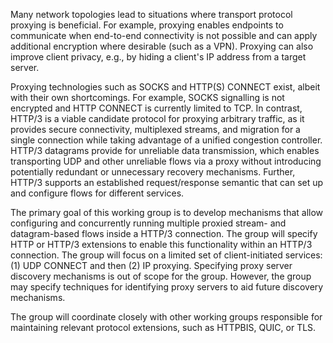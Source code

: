 Many network topologies lead to situations where transport protocol proxying is beneficial. For example, proxying enables endpoints to communicate when end-to-end connectivity is not possible and can apply additional encryption where desirable (such as a VPN). Proxying can also improve client privacy, e.g., by hiding a client's IP address from a target server.

Proxying technologies such as SOCKS and HTTP(S) CONNECT exist, albeit with their own shortcomings. For example, SOCKS signalling is not encrypted and HTTP CONNECT is currently limited to TCP. In contrast, HTTP/3 is a viable candidate protocol for proxying arbitrary traffic, as it provides secure connectivity, multiplexed streams, and migration for a single connection while taking advantage of a unified congestion controller. HTTP/3 datagrams provide for unreliable data transmission, which enables transporting UDP and other unreliable flows via a proxy without introducing potentially redundant or unnecessary recovery mechanisms. Further, HTTP/3 supports an established request/response semantic that can set up and configure flows for different services.

The primary goal of this working group is to develop mechanisms that allow configuring and concurrently running multiple proxied stream- and datagram-based flows inside a HTTP/3 connection. The group will specify HTTP or HTTP/3 extensions to enable this functionality within an HTTP/3 connection. The group will focus on a limited set of client-initiated services: (1) UDP CONNECT and then (2) IP proxying. Specifying proxy server discovery mechanisms is out of scope for the group. However, the group may specify techniques for identifying proxy servers to aid future discovery mechanisms.

The group will coordinate closely with other working groups responsible for maintaining relevant protocol extensions, such as HTTPBIS, QUIC, or TLS.
